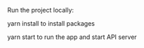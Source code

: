 Run the project locally:

yarn install to install packages

yarn start to run the app and start API server
